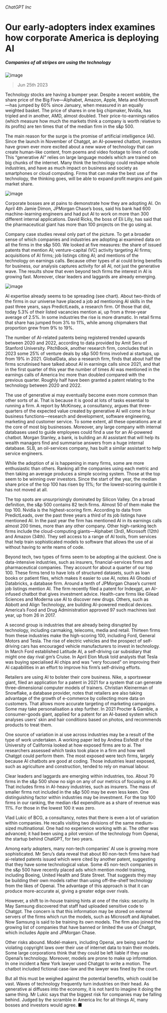 ###### ChatGPT Inc
# Our early-adopters index examines how corporate America is deploying AI 
##### Companies of all stripes are using the technology 
![image](images/20230701_WBD001.jpg) 
> Jun 25th 2023 
Technology stocks are having a bumper year. Despite a recent wobble, the share price of the Big Five—Alphabet, Amazon, Apple, Meta and Microsoft—has jumped by 60% since January, when measured in an equally weighted basket. The price of shares in one big chipmaker, Nvidia, has tripled and in another, AMD, almost doubled. Their price-to-earnings ratios (which measure how much the markets think a company is worth relative to its profits) are ten times that of the median firm in the s&amp;p 500.
The main reason for the surge is the promise of artificial intelligence (AI). Since the launch in November of Chatgpt, an AI-powered chatbot, investors have grown ever more excited about a new wave of technology that can create human-like content, from poems and video footage to lines of code. This “generative AI” relies on large language models which are trained on big chunks of the internet. Many think the technology could reshape whole industries, and have as much impact on business and society as smartphones or cloud computing. Firms that can make the best use of the technology, the thinking goes, will be able to expand profit margins and gain market share.
![image](images/20230701_WBC615.png) 

Corporate bosses are at pains to demonstrate how they are adopting AI. On April 4th Jamie Dimon, JPMorgan Chase’s boss, said his bank had 600 machine-learning engineers and had put AI to work on more than 300 different internal applications. David Ricks, the boss of Eli Lilly, has said that the pharmaceutical giant has more than 100 projects on the go using ai. 
Company case studies reveal only part of the picture. To get a broader sense of which companies and industries are adopting ai examined data on all the firms in the s&amp;p 500. We looked at five measures: the share of issued patents that mention AI; venture-capital (VC) activity targeting AI firms; acquisitions of AI firms; job listings citing AI; and mentions of the technology on earnings calls. Because other types of ai could bring benefits for business, our analysis captures activity for all AI, not just the generative wave. The results show that even beyond tech firms the interest in AI is growing fast. Moreover, clear leaders and laggards are already emerging.
![image](images/20230701_EPC620.png) 

AI expertise already seems to be spreading (see chart). About two-thirds of the firms in our universe have placed a job ad mentioning AI skills in the past three years, says PredictLeads, a research firm. Of those that did, today 5.3% of their listed vacancies mention ai, up from a three-year average of 2.5%. In some industries the rise is more dramatic. In retail firms that share has jumped from 3% to 11%, while among chipmakers that proportion grew from 9% to 19%.
The number of AI-related patents being registered trended upwards between 2020 and 2022, according to data provided by Amit Seru of Stanford University. PitchBook, another research firm, concludes that in 2023 some 25% of venture deals by s&amp;p 500 firms involved ai startups, up from 19% in 2021. GlobalData, also a research firm, finds that about half the firms scrutinised have talked about AI in earnings calls since 2021, and that in the first quarter of this year the number of times AI was mentioned in the earnings calls of America Inc more than doubled compared with the previous quarter. Roughly half have been granted a patent relating to the technology between 2020 and 2022.
The use of generative ai may eventually become even more common than other sorts of ai. That is because it is good at lots of tasks essential to running a firm. A report by McKinsey, a consultancy, argues that three-quarters of the expected value created by generative AI will come in four business functions—research and development, software engineering, marketing and customer service. To some extent, all these operations are at the core of most big businesses. Moreover, any large company with internal databases used to guide employees could find a use for an AI-powered chatbot. Morgan Stanley, a bank, is building an AI assistant that will help its wealth managers find and summarise answers from a huge internal database. SLB, an oil-services company, has built a similar assistant to help service engineers.
While the adoption of ai is happening in many firms, some are more enthusiastic than others. Ranking all the companies using each metric and then taking an average produces a simple scoring system. Those at the top seem to be winning over investors. Since the start of the year, the median share price of the top 100 has risen by 11%; for the lowest-scoring quintile it has not moved at all.
The top spots are unsurprisingly dominated by Silicon Valley. On a broad definition, the s&amp;p 500 contains 82 tech firms. Almost 50 of them make the top 100. Nvidia is the highest-scoring firm. According to data from PredictLeads, over the past three years a third of its job listings have mentioned AI. In the past year the firm has mentioned AI in its earnings calls almost 200 times, more than any other company. Other high-ranking tech firms include the cloud-computing giants—Alphabet (3rd), Microsoft (12th) and Amazon (34th). They sell access to a range of AI tools, from services that help train sophisticated models to software that allows the use of ai without having to write reams of code. 
Beyond tech, two types of firms seem to be adopting ai the quickest. One is data-intensive industries, such as insurers, financial-services firms and pharmaceutical companies. They account for about a quarter of our top 100. These firms tend to have lots of structured datasets, such as loan books or patient files, which makes it easier to use AI, notes Ali Ghodsi of Databricks, a database firm. Around a tenth of JPMorgan Chase’s current job listings mention AI. The firm recently filed a patent for Indexgpt, an AI-infused chatbot that gives investment advice. Health-care firms like Gilead Sciences and Moderna use AI to discover new drugs. Others, such as Abbott and Align Technology, are building AI-powered medical devices. America’s Food and Drug Administration approved 97 such machines last year, up from 26 in 2017. 
A second group is industries that are already being disrupted by technology, including carmaking, telecoms, media and retail. Thirteen firms from these industries make the high-scoring 100, including Ford, General Motors and Tesla. The rise of electric vehicles and the prospect of self-driving cars has encouraged vehicle manufacturers to invest in technology. In March Ford established Latitude AI, a self-driving car subsidiary that might one day rival gm’s Cruise. In April Elon Musk told analysts that Tesla was buying specialised AI chips and was “very focused” on improving their AI capabilities in an effort to improve his firm’s self-driving efforts.
Retailers are using AI to bolster their core business. Nike, a sportswear giant, filed an application for a patent in 2021 for a system that can generate three-dimensional computer models of trainers. Christian Kleinerman of Snowflake, a database provider, notes that retailers are also taking advantage of the growth of e-commerce by collecting more data on customers. That allows more accurate targeting of marketing campaigns. Some may take personalisation a step further. In 2021 Procter &amp; Gamble, a consumer-goods giant, applied for a patent for an AI-based system which analyses users’ skin and hair conditions based on photos, and recommends products to treat them.
One source of variation in ai use across industries may be a result of the type of work undertaken. A working paper led by Andrea Eisfeldt of the University of California looked at how exposed firms are to ai. The researchers assessed which tasks took place in a firm and how well Chatgpt could perform them. The most exposed were tech firms, largely because AI chatbots are good at coding. Those industries least exposed, such as agriculture and construction, tended to rely on manual labour.
Clear leaders and laggards are emerging within industries, too. About 70 firms in the s&amp;p 500 show no sign on any of our metrics of focusing on AI. That includes firms in AI-heavy industries, such as insurers. The mass of smaller firms not included in the s&amp;p 500 may be even less keen. One distinguishing factor within industries may be investment. For the top 100 firms in our ranking, the median r&amp;d expenditure as a share of revenue was 11%. For those in the lowest 100 it was zero.
Vlad Lukic of BCG, a consultancy, notes that there is even a lot of variation within companies. He recalls visiting two divisions of the same medium-sized multinational. One had no experience working with ai. The other was advanced; it had been using a pilot version of the technology from Openai, the startup behind ChatGPT, for two years.
Among early adopters, many non-tech companies’ AI use is growing more sophisticated. Mr Seru’s data reveal that about 80 non-tech firms have had ai-related patents issued which were cited by another patent, suggesting that they have some technological value. Some 45 non-tech companies in the s&amp;p 500 have recently placed ads which mention model training, including Boeing, United Health and State Street. That suggests they may be building their own models rather than using off-the-shelf technology from the likes of Openai. The advantage of this approach is that it can produce more-accurate ai, giving a greater edge over rivals.
However, a shift to in-house training hints at one of the risks: security. In May Samsung discovered that staff had uploaded sensitive code to Chatgpt. The concern is that this information may be stored on external servers of the firms which run the models, such as Microsoft and Alphabet. Now Samsung is said to be training its own models. The firm also joined the growing list of companies that have banned or limited the use of Chatgpt, which includes Apple and JPMorgan Chase. 
Other risks abound. Model-makers, including Openai, are being sued for violating copyright laws over their use of internet data to train their models. Some large corporations think that they could be left liable if they use Openai’s technology. Moreover, models are prone to make up information. In one incident a New York lawyer used Chatgpt to write a motion. The chatbot included fictional case-law and the lawyer was fined by the court. 
But all this must be weighed against the potential benefits, which could be vast. Waves of technology frequently turn industries on their head. As generative ai diffuses into the economy, it is not hard to imagine it doing the same thing. Mr Lukic says that the biggest risk for companies may be falling behind. Judged by the scramble in America Inc for all things AI, many bosses and investors would agree. ■


